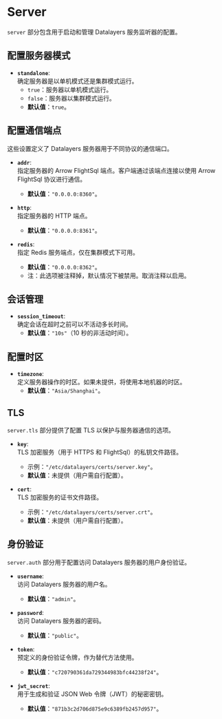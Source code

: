 # Server

`server` 部分包含用于启动和管理 Datalayers 服务监听器的配置。

## 配置服务器模式

- **`standalone`**:  
  确定服务器是以单机模式还是集群模式运行。  
  - `true`：服务器以单机模式运行。  
  - `false`：服务器以集群模式运行。  
  - **默认值**：`true`。

## 配置通信端点

这些设置定义了 Datalayers 服务器用于不同协议的通信端口。

- **`addr`**:  
  指定服务器的 Arrow FlightSql 端点。客户端通过该端点连接以使用 Arrow FlightSql 协议进行通信。  
  - **默认值**：`"0.0.0.0:8360"`。
  
- **`http`**:  
  指定服务器的 HTTP 端点。  
  - **默认值**：`"0.0.0.0:8361"`。

- **`redis`**:  
  指定 Redis 服务端点，仅在集群模式下可用。  
  - **默认值**：`"0.0.0.0:8362"`。  
  - 注：此选项被注释掉，默认情况下被禁用。取消注释以启用。

## 会话管理

- **`session_timeout`**:  
  确定会话在超时之前可以不活动多长时间。  
  - **默认值**：`"10s"`（10 秒的非活动时间）。

## 配置时区

- **`timezone`**:  
  定义服务器操作的时区。如果未提供，将使用本地机器的时区。  
  - **默认值**：`"Asia/Shanghai"`。

## TLS

`server.tls` 部分提供了配置 TLS 以保护与服务器通信的选项。

- **`key`**:  
  TLS 加密服务（用于 HTTPS 和 FlightSql）的私钥文件路径。  
  - 示例：`"/etc/datalayers/certs/server.key"`。  
  - **默认值**：未提供（用户需自行配置）。

- **`cert`**:  
  TLS 加密服务的证书文件路径。  
  - 示例：`"/etc/datalayers/certs/server.crt"`。  
  - **默认值**：未提供（用户需自行配置）。

## 身份验证

`server.auth` 部分用于配置访问 Datalayers 服务器的用户身份验证。

- **`username`**:  
  访问 Datalayers 服务器的用户名。  
  - **默认值**：`"admin"`。

- **`password`**:  
  访问 Datalayers 服务器的密码。  
  - **默认值**：`"public"`。

- **`token`**:  
  预定义的身份验证令牌，作为替代方法使用。  
  - **默认值**：`"c720790361da729344983bfc44238f24"`。

- **`jwt_secret`**:  
  用于生成和验证 JSON Web 令牌（JWT）的秘密密钥。  
  - **默认值**：`"871b3c2d706d875e9c6389fb2457d957"`。
